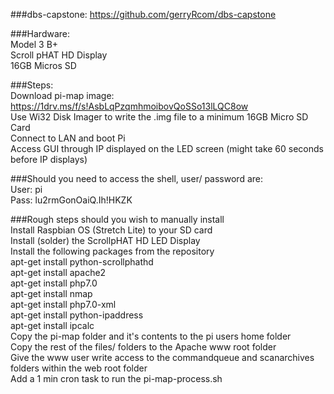 ###dbs-capstone: https://github.com/gerryRcom/dbs-capstone

###Hardware:
</br>Model 3 B+</br>
Scroll pHAT HD Display</br>
16GB Micros SD</br>

###Steps:
</br>Download pi-map image: https://1drv.ms/f/s!AsbLqPzqmhmoibovQoSSo13lLQC8ow</br>
Use Wi32 Disk Imager to write the .img file to a minimum 16GB Micro SD Card</br>
Connect to LAN and boot Pi</br>
Access GUI through IP displayed on the LED screen (might take 60 seconds before IP displays)</br>

###Should you need to access the shell, user/ password are:
</br>User: pi</br>
Pass: lu2rmGonOaiQ.Ih!HKZK</br>

###Rough steps should you wish to manually install
</br>Install Raspbian OS (Stretch Lite) to your SD card</br>
Install (solder) the ScrollpHAT HD LED Display</br>
Install the following packages from the repository</br>
apt-get install python-scrollphathd</br>
apt-get install apache2</br>
apt-get install php7.0</br>
apt-get install nmap</br>
apt-get install php7.0-xml</br>
apt-get install python-ipaddress</br>
apt-get install ipcalc</br>
Copy the pi-map folder and it's contents to the pi users home folder</br>
Copy the rest of the files/ folders to the Apache www root folder</br>
Give the www user write access to the commandqueue and scanarchives folders within the web root folder</br>
Add a 1 min cron task to run the pi-map-process.sh</br>